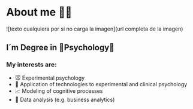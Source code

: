 # About me 👋🏽

![texto cualquiera por si no carga la imagen](url completa de la imagen)

## I´m Degree in 🧠Psychology🧠

### My interests are:

- 🐭 Experimental psychology 
- 🤖 Application of technologies to experimental and clinical psychology
- 📈 Modeling of cognitive processes
- 📶 Data analysis (e.g. business analytics)
